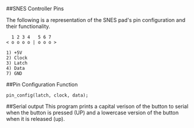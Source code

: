 ##SNES Controller Pins

The following is a representation of the SNES pad's pin configuration and their functionality.

	  1 2 3 4   5 6 7
	< o o o o | o o o >
	
	1) +5V
	2) Clock
	3) Latch
	4) Data
	7) GND

##Pin Configuration Function
	
	pin_config(latch, clock, data);

##Serial output
	This program prints a capital verison of the button to serial when the button is pressed (UP) and a
	lowercase version of the button when it is released (up).
